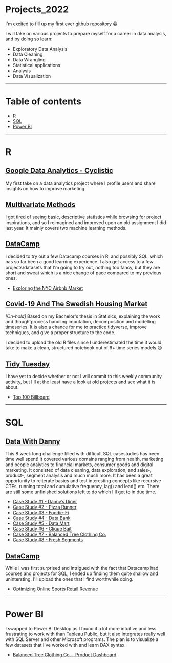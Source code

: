 # Projects_2022

I'm excited to fill up my first ever github repository 😁

I will take on various projects to prepare myself for a career in data analysis, and by doing so learn:

* Exploratory Data Analysis
* Data Cleaning
* Data Wrangling
* Statistical applications
* Analysis 
* Data Visualization
***
# Table of contents 
* <a href="https://github.com/BenjaminSivac/Projects_2022#r">R</a>
* <a href="https://github.com/BenjaminSivac/Projects_2022#sql">SQL</a>
* <a href="https://github.com/BenjaminSivac/Projects_2022#power-bi">Power BI</a>
***
# R
## <a href="https://github.com/BenjaminSivac/Projects_2022/blob/main/GoogleDataAnalytics/Cyclistic.md">Google Data Analytics - Cyclistic</a>
My first take on a data analytics project where I profile users and share insights on how to improve marketing. 

## <a href="https://github.com/BenjaminSivac/Projects_2022/blob/main/Multivariate_Methods/Multivariate_methods.md">Multivariate Methods</a>
I got tired of seeing basic, descriptive statistics while browsing for project inspirations, and so I reimagined and improved upon an old assignment I did last year. It mainly covers two machine learning methods. 

## <a href="https://github.com/BenjaminSivac/Projects_2022/tree/main/DataCamp">DataCamp</a>
I decided to try out a few Datacamp courses in R, and possibly SQL, which has so far been a good learning experience. I also get access to a few projects/datasets that I'm going to try out, nothing too fancy, but they are short and sweat which is a nice change of pace compared to my previous ones.

* <a href="https://github.com/BenjaminSivac/Projects_2022/blob/main/DataCamp/AirbnbMarket/AirbnbMarket.md">Exploring the NYC Airbnb Market</a>

## <a href="https://github.com/BenjaminSivac/Projects_2022/blob/main/Covid_SwedishHousingMarket/condo_prices.md">Covid-19 And The Swedish Housing Market</a>
*[On-hold]* Based on my Bachelor's thesis in Statisics, explaining the work and thoughtprocess handling imputation, decomposition and modelling timeseries. It is also  a chance for me to practice tidyverse, improve techniques, and give a proper structure to the code. 

I decided to upload the old R files since I underestimated the time it would take to make a clean, structured notebook out of 6+ time series models :sweat_smile:

## <a href="https://github.com/BenjaminSivac/Projects_2022/tree/main/TidyTuesday">Tidy Tuesday </a>
I have yet to decide whether or not I will commit to this weekly community activity, but I'll at the least have a look at old projects and see what it is about.

* <a href="https://github.com/BenjaminSivac/Projects_2022/blob/main/TidyTuesday/Billboard100_files/figure-gfm/bbhot100.jpg">Top 100 Billboard</a>

***
# SQL
## <a href="https://github.com/BenjaminSivac/Projects_2022/tree/main/DataWithDanny">Data With Danny</a>
This 8 week long challenge filled with difficult SQL casestudies has been time well spent! It covered various domains ranging from health, marketing and people analytics to financial markets, consumer goods and digital marketing. It consisted of data cleaning, data exploration, and sales-, product-, segment analysis and much much more. It has been a great opportunity to reiterate basics and test interesting concepts like recursive CTEs, running total and cumulative frequency, lag() and lead() etc. There are still some unfinished solutions left to do which I'll get to in due time.

* <a href="https://github.com/BenjaminSivac/Projects_2022/blob/main/DataWithDanny/Danny'sDinner/Danny-sDinner.md">Case Study #1 - Danny’s Diner</a>
* <a href="https://github.com/BenjaminSivac/Projects_2022/blob/main/DataWithDanny/PizzaRunner/pizza_runner.md">Case Study #2 - Pizza Runner</a>
* <a href="https://github.com/BenjaminSivac/Projects_2022/blob/main/DataWithDanny/Foodie-Fi/foodie_fi.md">Case Study #3 - Foodie-Fi</a>
* <a href="https://github.com/BenjaminSivac/Projects_2022/blob/main/DataWithDanny/Databank/databank.md">Case Study #4 - Data Bank</a>
* <a href="https://github.com/BenjaminSivac/Projects_2022/blob/main/DataWithDanny/DataMart/data_mart.md">Case Study #5 - Data Mart</a>
* <a href="https://github.com/BenjaminSivac/Projects_2022/blob/main/DataWithDanny/CliqueBait/clique_bait.md">Case Study #6 - Clique Bait</a>
* <a href="https://github.com/BenjaminSivac/Projects_2022/blob/main/DataWithDanny/BalancedTreeClothingCo/balanced_tree_company_co.md">Case Study #7 - Balanced Tree Clothing Co.</a>
* <a href="https://github.com/BenjaminSivac/Projects_2022/blob/main/DataWithDanny/FreshSegments/Fresh_Segments.md">Case Study #8 - Fresh Segments</a>

## <a href="https://github.com/BenjaminSivac/Projects_2022/tree/main/DataCamp">DataCamp</a>
While I was first surprised and intrigued with the fact that Datacamp had courses and projects for SQL, I ended up finding them quite shallow and unintersting. I'll upload the ones that I find worthwhile doing.

* <a href="https://github.com/BenjaminSivac/Projects_2022/blob/main/DataCamp/SportsRetail/sports_retail.md">Optimizing Online Sports Retail Revenue</a>
***
# Power BI
I swapped to Power BI Desktop as I found it a lot more intuitive and less frustrating to work with than Tableau Public, but it also integrates really well with SQL Server and other Microsoft programs. The plan is to visualize a few datasets that I've worked with and learn DAX syntax.

* <a href="https://github.com/BenjaminSivac/Projects_2022/blob/main/DataWithDanny/BalancedTreeClothingCo/balanced_tree_company_co.md#power-bi-dashboard">Balanced Tree Clothing Co. - Product Dashboard</a>

